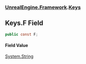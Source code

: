 ### [UnrealEngine.Framework](./UnrealEngine-Framework.md 'UnrealEngine.Framework').[Keys](./Keys.md 'UnrealEngine.Framework.Keys')
## Keys.F Field
  
```csharp
public const F;
```
#### Field Value
[System.String](https://docs.microsoft.com/en-us/dotnet/api/System.String 'System.String')  
